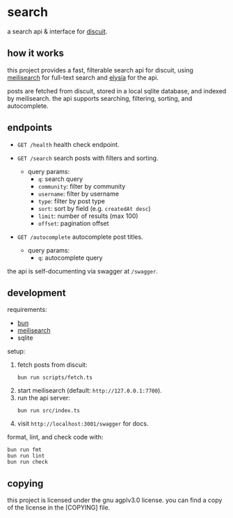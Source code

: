 # search

a search api & interface for [discuit].

## how it works

this project provides a fast, filterable search api for discuit, using
[meilisearch] for full-text search and [elysia] for the api.

posts are fetched from discuit, stored in a local sqlite database, and indexed
by meilisearch. the api supports searching, filtering, sorting, and autocomplete.

## endpoints

- `GET /health`
  health check endpoint.

- `GET /search`
  search posts with filters and sorting.

  - query params:
    - `q`: search query
    - `community`: filter by community
    - `username`: filter by username
    - `type`: filter by post type
    - `sort`: sort by field (e.g. `createdAt desc`)
    - `limit`: number of results (max 100)
    - `offset`: pagination offset

- `GET /autocomplete`
  autocomplete post titles.

  - query params:
    - `q`: autocomplete query

the api is self-documenting via swagger at `/swagger`.

## development

requirements:

- [bun]
- [meilisearch]
- sqlite

setup:

1. fetch posts from discuit:
   ```
   bun run scripts/fetch.ts
   ```
2. start meilisearch (default: `http://127.0.0.1:7700`).
3. run the api server:
   ```
   bun run src/index.ts
   ```
4. visit `http://localhost:3001/swagger` for docs.

format, lint, and check code with:

```
bun run fmt
bun run lint
bun run check
```

## copying

this project is licensed under the gnu agplv3.0 license. you can find a copy of
the license in the [COPYING] file.

[meilisearch]: https://meilisearch.com/
[elysia]: https://elysiajs.com/
[discuit]: https://discuit.org/
[bun]: https://bun.sh/
